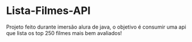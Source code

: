 # Lista-Filmes-API
 Projeto feito durante imersão alura de java, o objetivo é consumir uma api que lista os top 250 filmes mais bem avaliados!
